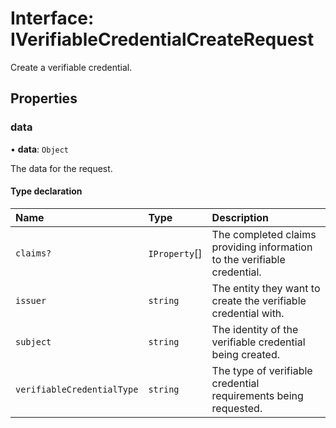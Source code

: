 # Interface: IVerifiableCredentialCreateRequest

Create a verifiable credential.

## Properties

### data

• **data**: `Object`

The data for the request.

#### Type declaration

| Name                       | Type          | Description                                                              |
| :------------------------- | :------------ | :----------------------------------------------------------------------- |
| `claims?`                  | `IProperty`[] | The completed claims providing information to the verifiable credential. |
| `issuer`                   | `string`      | The entity they want to create the verifiable credential with.           |
| `subject`                  | `string`      | The identity of the verifiable credential being created.                 |
| `verifiableCredentialType` | `string`      | The type of verifiable credential requirements being requested.          |
